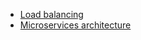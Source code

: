 - [Load balancing](https://github.com/vacu9708/Fundamental-knowledge/blob/main/Development%20methodology/Server%20architecture/Load%20balancing.md)
- [Microservices architecture](https://github.com/vacu9708/Fundamental-knowledge/blob/main/Development%20methodology/Server%20architecture/MSA.md)
